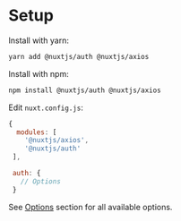 # Setup

Install with yarn:

```bash
yarn add @nuxtjs/auth @nuxtjs/axios
```

Install with npm:

```bash
npm install @nuxtjs/auth @nuxtjs/axios
```

Edit `nuxt.config.js`:

```js
{
  modules: [
    '@nuxtjs/axios',
    '@nuxtjs/auth'
 ],

 auth: {
   // Options
 }
```

See [Options](#options) section for all available options.
